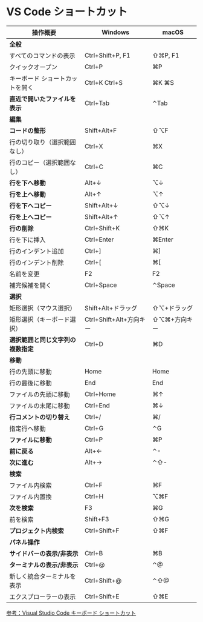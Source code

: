 # VS Code ショートカット

| 操作概要                          | Windows                  | macOS             |
| ---------------------------------- | ------------------------ | ----------------- |
| **全般**                          |                          |                   |
| すべてのコマンドの表示             | Ctrl+Shift+P, F1          | ⇧⌘P, F1           |
| クイックオープン                  | Ctrl+P                   | ⌘P                |
| キーボード ショートカットを開く    | Ctrl+K Ctrl+S            | ⌘K ⌘S             |
| **直近で開いたファイルを表示**     | Ctrl+Tab                 | ⌃Tab              |
| **編集**                          |                          |                   |
| **コードの整形**                  | Shift+Alt+F              | ⇧⌥F               |
| 行の切り取り（選択範囲なし）       | Ctrl+X                   | ⌘X                |
| 行のコピー（選択範囲なし）        | Ctrl+C                   | ⌘C                |
| **行を下へ移動**                  | Alt+↓                    | ⌥↓                |
| **行を上へ移動**                  | Alt+↑                    | ⌥↑                |
| **行を下へコピー**                | Shift+Alt+↓              | ⇧⌥↓               |
| **行を上へコピー**                | Shift+Alt+↑              | ⇧⌥↑               |
| **行の削除**                      | Ctrl+Shift+K             | ⇧⌘K               |
| 行を下に挿入                      | Ctrl+Enter               | ⌘Enter            |
| 行のインデント追加                | Ctrl+]                   | ⌘]                |
| 行のインデント削除                | Ctrl+[                   | ⌘[                |
| 名前を変更                        | F2                       | F2                |
| 補完候補を開く                    | Ctrl+Space               | ⌃Space            |
| **選択**                          |                          |                   |
| 矩形選択（マウス選択）            | Shift+Alt+ドラッグ       | ⇧⌥+ドラッグ       |
| 矩形選択（キーボード選択）        | Ctrl+Shift+Alt+方向キー  | ⇧⌥⌘+方向キー      |
| **選択範囲と同じ文字列の複数指定** | Ctrl+D                   | ⌘D                |
| **移動**                          |                          |                   |
| 行の先頭に移動                    | Home                     | Home              |
| 行の最後に移動                    | End                      | End               |
| ファイルの先頭に移動              | Ctrl+Home                | ⌘↑                |
| ファイルの末尾に移動              | Ctrl+End                 | ⌘↓                |
| **行コメントの切り替え**          | Ctrl+/                   | ⌘/                |
| 指定行へ移動                      | Ctrl+G                   | ⌃G                |
| **ファイルに移動**                | Ctrl+P                   | ⌘P                |
| **前に戻る**                      | Alt+←                    | ⌃-                |
| **次に進む**                      | Alt+→                    | ⌃⇧-               |
| **検索**                          |                          |                   |
| ファイル内検索                    | Ctrl+F                   | ⌘F                |
| ファイル内置換                    | Ctrl+H                   | ⌥⌘F               |
| **次を検索**                      | F3                       | ⌘G                |
| 前を検索                          | Shift+F3                 | ⇧⌘G               |
| **プロジェクト内検索**            | Ctrl+Shift+F             | ⇧⌘F               |
| **パネル操作**                    |                          |                   |
| **サイドバーの表示/非表示**       | Ctrl+B                   | ⌘B                |
| **ターミナルの表示/非表示**       | Ctrl+@                   | ⌃@                |
| 新しく統合ターミナルを表示        | Ctrl+Shift+@             | ⌃⇧@               |
| エクスプローラーの表示            | Ctrl+Shift+E             | ⇧⌘E               |

[参考：Visual Studio Code キーボード ショートカット](https://qiita.com/oruponu/items/ae9c720d4522c1606daf)
